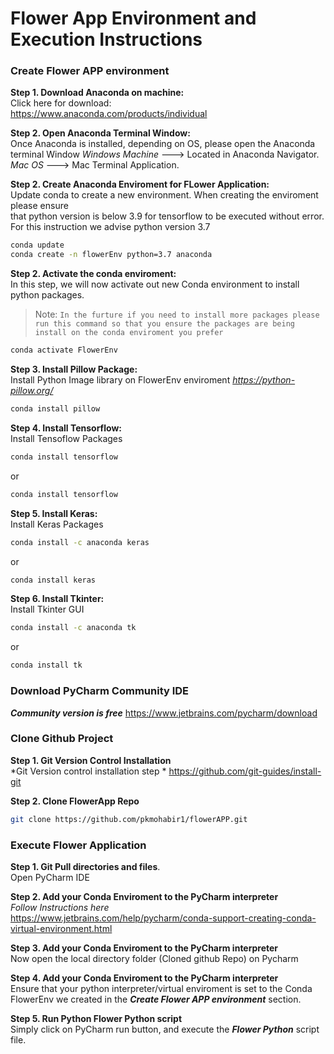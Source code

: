 # Flower App Environment and Execution Instructions 
### Create Flower APP environment
**Step 1. Download Anaconda on machine:**  
Click here for download:  
https://www.anaconda.com/products/individual

**Step 2. Open Anaconda Terminal Window:**  
Once Anaconda is installed, depending on OS, please open the Anaconda terminal Window
*Windows Machine* ---> Located in Anaconda Navigator.   
*Mac OS* ---> Mac Terminal Application. 

**Step 2. Create Anaconda Enviroment for FLower Application:**  
Update conda to create a new environment. When creating the enviroment please ensure  
that python version is below 3.9 for tensorflow to be executed without error. For this instruction we advise python version 3.7
```sh
conda update
conda create -n flowerEnv python=3.7 anaconda
```
**Step 2. Activate the conda enviroment:**  
In this step, we will now activate out new Conda environment to install python packages. 

> Note: `In the furture if you need to install more packages please run this command so that you ensure the packages are being install on the conda enviroment you prefer`

```sh
conda activate FlowerEnv
```
**Step 3. Install Pillow Package:**  
Install Python Image library on FlowerEnv enviroment
*https://python-pillow.org/*
```sh
conda install pillow
```
**Step 4. Install Tensorflow:**  
Install Tensoflow Packages
```sh
conda install tensorflow
```
or
```sh
conda install tensorflow
```
**Step 5. Install Keras:**  
Install Keras Packages
```sh
conda install -c anaconda keras
```
or
```sh
conda install keras
```
**Step 6. Install Tkinter:**     
Install Tkinter GUI
```sh
conda install -c anaconda tk
```
or
```sh
conda install tk
```
### Download PyCharm Community IDE
***Community version is free*** 
https://www.jetbrains.com/pycharm/download  

### Clone Github Project 
**Step 1. Git Version Control Installation**  
*Git Version control installation step *
https://github.com/git-guides/install-git

**Step 2. Clone FlowerApp Repo**
```sh
git clone https://github.com/pkmohabir1/flowerAPP.git
```

### Execute Flower Application
**Step 1. Git Pull directories and files**.  
Open PyCharm IDE  

**Step 2. Add your Conda Enviroment to the PyCharm interpreter**  
*Follow Instructions here*  
https://www.jetbrains.com/help/pycharm/conda-support-creating-conda-virtual-environment.html 

**Step 3. Add your Conda Enviroment to the PyCharm interpreter**  
Now open the local directory folder (Cloned github Repo) on Pycharm  

**Step 4. Add your Conda Enviroment to the PyCharm interpreter**  
Ensure that your python interpreter/virtual enviroment is set to the Conda FlowerEnv we     created in the ***Create Flower APP environment*** section.  

**Step 5. Run Python Flower Python script**  
Simply click on PyCharm run button, and execute the ***Flower Python*** script file. 


